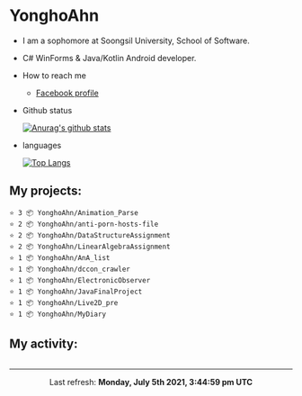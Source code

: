 # YonghoAhn
- I am a sophomore at Soongsil University, School of Software.
- C# WinForms & Java/Kotlin Android developer.

- How to reach me
  - [Facebook profile](https://www.facebook.com/misakamoe)
- Github status

  [![Anurag's github stats](https://github-readme-stats.vercel.app/api?username=yonghoahn)](https://github.com/anuraghazra/github-readme-stats)
- languages

  [![Top Langs](https://github-readme-stats.vercel.app/api/top-langs/?username=yonghoahn)](https://github.com/anuraghazra/github-readme-stats)

## My projects:

```
⭐️ 3 📦 YonghoAhn/Animation_Parse
⭐️ 2 📦 YonghoAhn/anti-porn-hosts-file
⭐️ 2 📦 YonghoAhn/DataStructureAssignment
⭐️ 2 📦 YonghoAhn/LinearAlgebraAssignment
⭐️ 1 📦 YonghoAhn/AnA_list
⭐️ 1 📦 YonghoAhn/dccon_crawler
⭐️ 1 📦 YonghoAhn/ElectronicObserver
⭐️ 1 📦 YonghoAhn/JavaFinalProject
⭐️ 1 📦 YonghoAhn/Live2D_pre
⭐️ 1 📦 YonghoAhn/MyDiary
```

## My activity:

```

```

------------
<p align="center">Last refresh: <b>Monday, July 5th 2021, 3:44:59 pm UTC</b></p>
